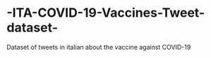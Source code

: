 # -ITA-COVID-19-Vaccines-Tweet-dataset-
Dataset of tweets in italian about the vaccine against COVID-19
